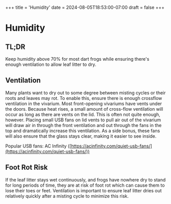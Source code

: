 +++
title = 'Humidity'
date = 2024-08-05T18:53:00-07:00
draft = false
+++

# Humidity

## TL;DR

Keep humidity above 70% for most dart frogs while ensuring there's enough ventilation to allow leaf litter to dry.

## Ventilation

Many plants want to dry out to some degree between misting cycles or their roots and leaves may rot. To enable this, ensure there is enough crossflow ventilation in the vivarium. Most front-opening vivariums have vents under the doors. Because heat rises, a small amount of cross-flow ventilation will occur as long as there are vents on the lid. This is often not quite enough, however. Placing small USB fans on lid vents to pull air out of the vivarium will draw air in through the front ventilation and out through the fans in the top and dramatically increase this ventilation. As a side bonus, these fans will also ensure that the glass stays clear, making it easier to see inside.

Popular USB fans: AC Infinity ([https://acinfinity.com/quiet-usb-fans/](https://acinfinity.com/quiet-usb-fans/))

## Foot Rot Risk

If the leaf litter stays wet continuously, and frogs have nowhere dry to stand for long periods of time, they are at risk of foot rot which can cause them to lose their toes or feet. Ventilation is important to ensure leaf litter dries out relatively quickly after a misting cycle to minimize this risk.